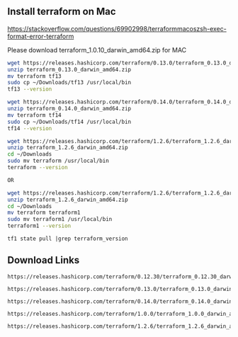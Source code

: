 ## Install terraform on Mac
https://stackoverflow.com/questions/69902998/terraformmacoszsh-exec-format-error-terraform

Please download terraform_1.0.10_darwin_amd64.zip for MAC

```sh
wget https://releases.hashicorp.com/terraform/0.13.0/terraform_0.13.0_darwin_amd64.zip
unzip terraform_0.13.0_darwin_amd64.zip
mv terraform tf13
sudo cp ~/Downloads/tf13 /usr/local/bin
tf13 --version
```

```sh
wget https://releases.hashicorp.com/terraform/0.14.0/terraform_0.14.0_darwin_amd64.zip
unzip terraform_0.14.0_darwin_amd64.zip
mv terraform tf14
sudo cp ~/Downloads/tf14 /usr/local/bin
tf14 --version
```

```sh
wget https://releases.hashicorp.com/terraform/1.2.6/terraform_1.2.6_darwin_amd64.zip
unzip terraform_1.2.6_darwin_amd64.zip
cd ~/Downloads
sudo mv terraform /usr/local/bin
terraform --version

OR

wget https://releases.hashicorp.com/terraform/1.2.6/terraform_1.2.6_darwin_amd64.zip
unzip terraform_1.2.6_darwin_amd64.zip
cd ~/Downloads
mv terraform terraform1 
sudo mv terraform1 /usr/local/bin
terraform1 --version
```

```
tf1 state pull |grep terraform_version
```

## Download Links
```
https://releases.hashicorp.com/terraform/0.12.30/terraform_0.12.30_darwin_amd64.zip

https://releases.hashicorp.com/terraform/0.13.0/terraform_0.13.0_darwin_amd64.zip

https://releases.hashicorp.com/terraform/0.14.0/terraform_0.14.0_darwin_amd64.zip

https://releases.hashicorp.com/terraform/1.0.0/terraform_1.0.0_darwin_amd64.zip

https://releases.hashicorp.com/terraform/1.2.6/terraform_1.2.6_darwin_amd64.zip
```